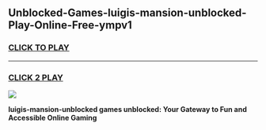 
## Unblocked-Games-luigis-mansion-unblocked-Play-Online-Free-ympv1
<h3>
<a href="https://premium76.site?title=luigis-mansion-unblocked&ref=26A">CLICK TO PLAY</a></h3>
<hr>

<h3>
<a href="https://premium76.site?title=luigis-mansion-unblocked&ref=26A">CLICK 2 PLAY</a>
  
</h3>

<a href="https://premium76.site?title=luigis-mansion-unblocked&ref=26A"><img src="https://clearcache.store/games.png"></a>


**luigis-mansion-unblocked games unblocked: Your Gateway to Fun and Accessible Online Gaming**
